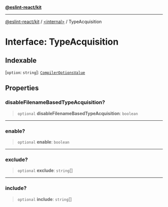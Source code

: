 [**@eslint-react/kit**](../../README.md)

***

[@eslint-react/kit](../../README.md) / [\<internal\>](../README.md) / TypeAcquisition

# Interface: TypeAcquisition

## Indexable

\[`option`: `string`\]: [`CompilerOptionsValue`](../type-aliases/CompilerOptionsValue.md)

## Properties

### disableFilenameBasedTypeAcquisition?

> `optional` **disableFilenameBasedTypeAcquisition**: `boolean`

***

### enable?

> `optional` **enable**: `boolean`

***

### exclude?

> `optional` **exclude**: `string`[]

***

### include?

> `optional` **include**: `string`[]
